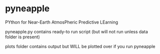 # pyneapple
PYthon for Near-Earth AtmosPheric Predictive LEarning

pyneapple.py contains ready-to run script
(but will not run unless data folder is present)

plots folder contains output but WILL be plotted over
if you run pyneapple